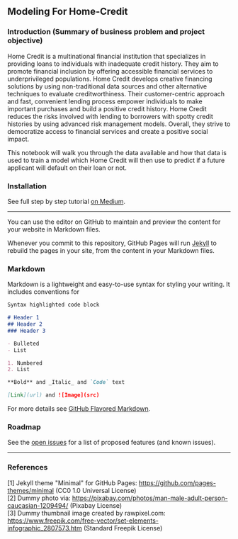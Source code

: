 ## Modeling For Home-Credit

### Introduction (Summary of business problem and project objective)

Home Credit is a multinational financial institution that specializes in providing loans to individuals with inadequate credit history. They aim to promote financial inclusion by offering accessible financial services to underprivileged populations. Home Credit develops creative financing solutions by using non-traditional data sources and other alternative techniques to evaluate creditworthiness. Their customer-centric approach and fast, convenient lending process empower individuals to make important purchases and build a positive credit history. Home Credit reduces the risks involved with lending to borrowers with spotty credit histories by using advanced risk management models. Overall, they strive to democratize access to financial services and create a positive social impact.

This notebook will walk you through the data available and how that data is used to train a model which Home Credit will then use to predict if a future applicant will default on their loan or not.


### Installation

See full step by step tutorial [on Medium](https://medium.com/@evanca/set-up-your-portfolio-website-in-less-than-10-minutes-with-github-pages-d0efa8ff56fd).
___

You can use the editor on GitHub to maintain and preview the content for your website in Markdown files.

Whenever you commit to this repository, GitHub Pages will run [Jekyll](https://jekyllrb.com/) to rebuild the pages in your site, from the content in your Markdown files.

### Markdown

Markdown is a lightweight and easy-to-use syntax for styling your writing. It includes conventions for

```markdown
Syntax highlighted code block

# Header 1
## Header 2
### Header 3

- Bulleted
- List

1. Numbered
2. List

**Bold** and _Italic_ and `Code` text

[Link](url) and ![Image](src)
```

For more details see [GitHub Flavored Markdown](https://guides.github.com/features/mastering-markdown/).

### Roadmap

See the [open issues](https://github.com/evanca/quick-portfolio/issues) for a list of proposed features (and known issues).
___

### References

[1] Jekyll theme "Minimal" for GitHub Pages: https://github.com/pages-themes/minimal (CC0 1.0 Universal License)
<br>[2] Dummy photo via: https://pixabay.com/photos/man-male-adult-person-caucasian-1209494/ (Pixabay License)
<br>[3] Dummy thumbnail image created by rawpixel.com: https://www.freepik.com/free-vector/set-elements-infographic_2807573.htm (Standard Freepik License)
